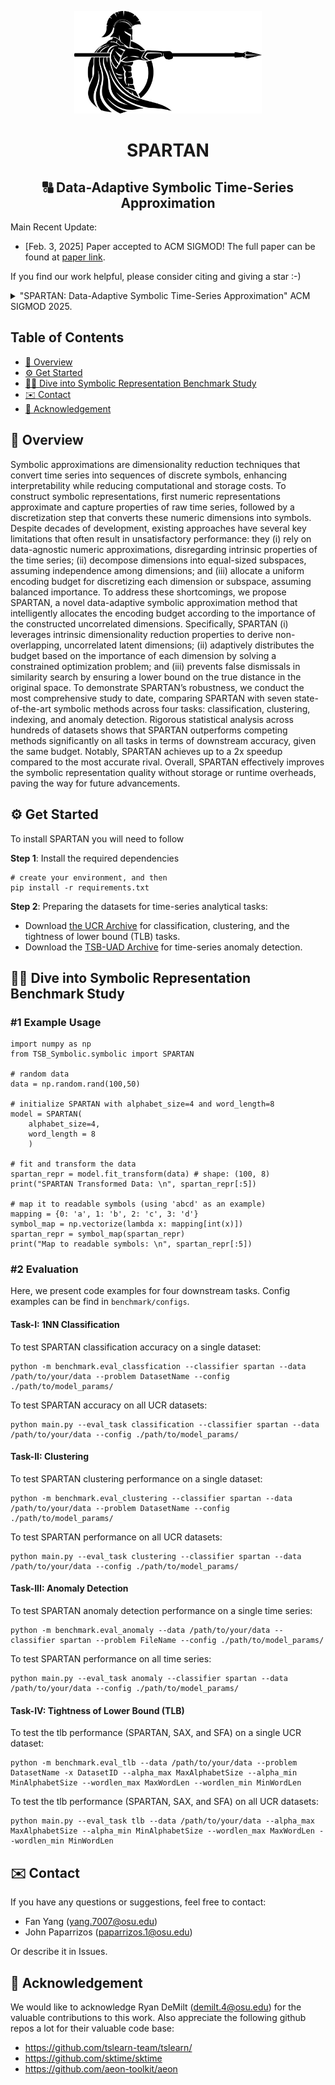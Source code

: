 <p align="center">
<img src="doc/fig/spartan.png" width="300"/>
</p>

<h1 align="center">SPARTAN</h1>
<h2 align="center">🔠 Data-Adaptive Symbolic Time-Series Approximation</h2>

Main Recent Update:

+ [Feb. 3, 2025] Paper accepted to ACM SIGMOD! The full paper can be found at [paper link]().

If you find our work helpful, please consider citing and giving a star :-)

<details>
<summary>"SPARTAN: Data-Adaptive Symbolic Time-Series Approximation" ACM SIGMOD 2025.</summary>

```bibtex
@inproceedings{yang2025spartan,
  title={SPARTAN: Data-Adaptive Symbolic Time-Series Approximation},
  author={Yang, Fan and Paparrizos, John},
  booktitle={Proceedings of the 2025 ACM SIGMOD international conference on management of data},
  year={2025}
}
```

</details>

## Table of Contents

- [📄 Overview](#overview)
- [⚙️ Get Started](#start)
- [🏄‍♂️ Dive into Symbolic Representation Benchmark Study](#symb)
- [✉️ Contact](#contact)
- [🎉 Acknowledgement](#ack)

<h2 id="overview"> 📄 Overview </h2>

Symbolic approximations are dimensionality reduction techniques that convert time series into sequences of discrete symbols, enhancing interpretability while reducing computational and storage costs. To construct symbolic representations, first numeric representations approximate and capture properties of raw time series, followed by a discretization step that converts these numeric dimensions into symbols. Despite decades of development, existing approaches have several key limitations that often result in unsatisfactory performance: they (i) rely on data-agnostic numeric approximations, disregarding intrinsic properties of the time series; (ii) decompose dimensions into equal-sized subspaces, assuming independence among dimensions; and (iii) allocate a uniform encoding budget for discretizing each dimension or subspace, assuming balanced importance. To address these shortcomings, we propose SPARTAN, a novel data-adaptive symbolic approximation method that intelligently allocates the encoding budget according to the importance of the constructed uncorrelated dimensions. Specifically, SPARTAN (i) leverages intrinsic dimensionality reduction properties to derive non-overlapping, uncorrelated latent dimensions; (ii) adaptively distributes the budget based on the importance of each dimension by solving a constrained optimization problem; and (iii) prevents false dismissals in similarity search by ensuring a lower bound on the true distance in the original space. To demonstrate SPARTAN’s robustness, we conduct the most comprehensive study to date, comparing SPARTAN with seven state-of-the-art symbolic methods across four tasks: classification, clustering, indexing, and anomaly detection. Rigorous statistical analysis across hundreds of datasets shows that SPARTAN outperforms competing methods significantly on all tasks in terms of downstream accuracy, given the same budget. Notably, SPARTAN achieves up to a 2x speedup compared to the most accurate rival. Overall, SPARTAN effectively improves the symbolic representation quality without storage or runtime overheads, paving the way for future advancements.

<h2 id="start"> ⚙️ Get Started </h2>

To install SPARTAN you will need to follow

**Step 1**: Install the required dependencies

```shell
# create your environment, and then
pip install -r requirements.txt
```

**Step 2**: Preparing the datasets for time-series analytical tasks:

+ Download [the UCR Archive](http://www.timeseriesclassification.com/aeon-toolkit/Archives/Univariate2018_ts.zip) for classification, clustering, and the tightness of lower bound (TLB) tasks.
+ Download the [TSB-UAD Archive](https://github.com/TheDatumOrg/TSB-UAD) for time-series anomaly detection.

<h2 id="symb"> 🏄‍♂️ Dive into Symbolic Representation Benchmark Study </h2>

### #1 Example Usage

```shell
import numpy as np
from TSB_Symbolic.symbolic import SPARTAN

# random data
data = np.random.rand(100,50)

# initialize SPARTAN with alphabet_size=4 and word_length=8
model = SPARTAN(
    alphabet_size=4,
    word_length = 8
    )

# fit and transform the data
spartan_repr = model.fit_transform(data) # shape: (100, 8)
print("SPARTAN Transformed Data: \n", spartan_repr[:5]) 

# map it to readable symbols (using 'abcd' as an example)
mapping = {0: 'a', 1: 'b', 2: 'c', 3: 'd'}
symbol_map = np.vectorize(lambda x: mapping[int(x)])
spartan_repr = symbol_map(spartan_repr)
print("Map to readable symbols: \n", spartan_repr[:5]) 
```

### #2 Evaluation

Here, we present code examples for four downstream tasks. Config examples can be find in `benchmark/configs`.

#### Task-I: 1NN Classification

To test SPARTAN classification accuracy on a single dataset:

```shell
python -m benchmark.eval_classfication --classifier spartan --data /path/to/your/data --problem DatasetName --config ./path/to/model_params/
```

To test SPARTAN accuracy on all UCR datasets:

```shell
python main.py --eval_task classification --classifier spartan --data /path/to/your/data --config ./path/to/model_params/
```

#### Task-II: Clustering

To test SPARTAN clustering performance on a single dataset:

```shell
python -m benchmark.eval_clustering --classifier spartan --data /path/to/your/data --problem DatasetName --config ./path/to/model_params/
```

To test SPARTAN performance on all UCR datasets:

```shell
python main.py --eval_task clustering --classifier spartan --data /path/to/your/data --config ./path/to/model_params/
```

#### Task-III: Anomaly Detection

To test SPARTAN anomaly detection performance on a single time series:

```shell
python -m benchmark.eval_anomaly --data /path/to/your/data --classifier spartan --problem FileName --config ./path/to/model_params/
```

To test SPARTAN performance on all time series:

```shell
python main.py --eval_task anomaly --classifier spartan --data /path/to/your/data --config ./path/to/model_params/
```

#### Task-IV: Tightness of Lower Bound (TLB)

To test the tlb performance (SPARTAN, SAX, and SFA) on a single UCR dataset:

```shell
python -m benchmark.eval_tlb --data /path/to/your/data --problem DatasetName -x DatasetID --alpha_max MaxAlphabetSize --alpha_min MinAlphabetSize --wordlen_max MaxWordLen --wordlen_min MinWordLen
```

To test the tlb performance (SPARTAN, SAX, and SFA) on all UCR datasets:

```shell
python main.py --eval_task tlb --data /path/to/your/data --alpha_max MaxAlphabetSize --alpha_min MinAlphabetSize --wordlen_max MaxWordLen --wordlen_min MinWordLen
```

<h2 id="contact"> ✉️ Contact </h2>

If you have any questions or suggestions, feel free to contact:

* Fan Yang (yang.7007@osu.edu)
* John Paparrizos (paparrizos.1@osu.edu)

Or describe it in Issues.

<h2 id="ack"> 🎉 Acknowledgement </h2>

We would like to acknowledge Ryan DeMilt (demilt.4@osu.edu) for the valuable contributions to this work. Also appreciate the following github repos a lot for their valuable code base:

* https://github.com/tslearn-team/tslearn/
* https://github.com/sktime/sktime
* https://github.com/aeon-toolkit/aeon
